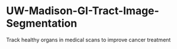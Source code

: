 # UW-Madison-GI-Tract-Image-Segmentation
Track healthy organs in medical scans to improve cancer treatment
